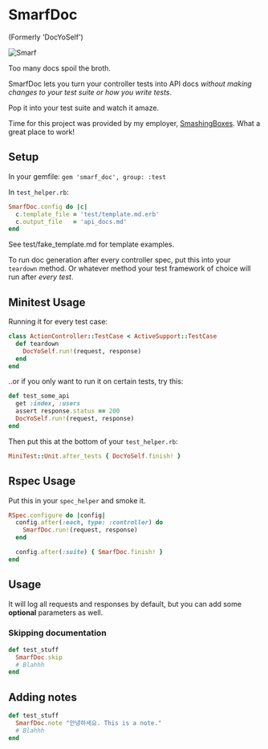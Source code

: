 # SmarfDoc

(Formerly 'DocYoSelf')

![Smarf](http://i.imgur.com/f5mzeRU.png)

Too many docs spoil the broth.

SmarfDoc lets you turn your controller tests into API docs _without making changes to your test suite or how you write tests_.

Pop it into your test suite and watch it amaze.

Time for this project was provided by my employer, [SmashingBoxes](http://smashingboxes.com/). What a great place to work!

## Setup

In your gemfile:
`gem 'smarf_doc', group: :test`

In  `test_helper.rb`:
```ruby
SmarfDoc.config do |c|
  c.template_file = 'test/template.md.erb'
  c.output_file   = 'api_docs.md'
end
```

See test/fake_template.md for template examples.

To run doc generation after every controller spec, put this into your `teardown` method. Or whatever method your test framework of choice will run after *every test*.

## Minitest Usage

Running it for every test case:

```ruby
class ActionController::TestCase < ActiveSupport::TestCase
  def teardown
    DocYoSelf.run!(request, response)
  end
end
```

..or if you only want to run it on certain tests, try this:

```ruby
def test_some_api
  get :index, :users
  assert response.status == 200
  DocYoSelf.run!(request, response)
end
```

Then put this at the bottom of your `test_helper.rb`:

```ruby
MiniTest::Unit.after_tests { DocYoSelf.finish! }
```

## Rspec Usage

Put this in your `spec_helper` and smoke it.

```ruby
RSpec.configure do |config|
  config.after(:each, type: :controller) do
    SmarfDoc.run!(request, response)
  end

  config.after(:suite) { SmarfDoc.finish! }
end
```


## Usage

It will log all requests and responses by default, but you can add some **optional** parameters as well.

### Skipping documentation

```ruby
def test_stuff
  SmarfDoc.skip
  # Blahhh
end
```

## Adding notes

```ruby
def test_stuff
  SmarfDoc.note "안녕하세요. This is a note."
  # Blahhh
end
```
